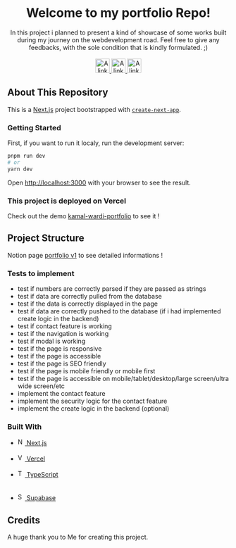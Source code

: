 
<!-- <div align="center"><img src="https://res.cloudinary.com/df23ubjbb/image/upload/v1635199620/Github/RAD_Logo.png" width="32" /> </div> -->
<h1 align="center">Welcome to my portfolio Repo!</h1>
<div align="center">
In this project i planned to present a kind of showcase of some works built during my journey on the webdevelopment road.
Feel free to give any feedbacks, with the sole condition that is kindly formulated. ;)
</div>
</br>
<div align="center">
  <a href="https://twitter.com/MozaiK_K">
    <img src="https://res.cloudinary.com/df23ubjbb/image/upload/v1635200716/Github/twitter.svg" width="32px" alt="A link to our Twitter page." />
  </a>  
    <a href="https://www.twitch.tv/d0natelll0">
    <img src="https://res.cloudinary.com/df23ubjbb/image/upload/v1635200797/Github/twitch.svg" width="32px" alt="A link to our Twitch page." />
  </a>  
    <a href="https://www.linkedin.com/in/kamal-wardi/">
    <img src="https://res.cloudinary.com/df23ubjbb/image/upload/v1635200978/Github/LinkedIn.svg" width="32px" alt="A link to our LinkedIn page." />
  </a>
</div>

## About This Repository
This is a [Next.js](https://nextjs.org/) project bootstrapped with [`create-next-app`](https://github.com/vercel/next.js/tree/canary/packages/create-next-app).

### Getting Started

First, if you want to run it localy, run the development server:

```bash
pnpm run dev
# or
yarn dev
```

Open [http://localhost:3000](http://localhost:3000) with your browser to see the result.

### This project is deployed on Vercel

Check out the demo [kamal-wardi-portfolio](https://vercel.com/wardi-kamal/kamal-wardi-portfolio/FSU2ST1nFkFyEkwBtpsr1Ce1Cex9) to see it !

## Project Structure
Notion page [portfolio v1](https://wardikamal.notion.site/Portfolio-v1-a9f8e0871de44a02ac15b6b37da2f518) to see detailed informations !


### Tests to implement
<ul>
  <li>test if numbers are correctly parsed if they are passed as strings</li>
  <li>test if data are correctly pulled from the database</li>
  <li>test if the data is correctly displayed in the page</li>
  <li>test if data are correctly pushed to the database (if i had implemented create logic in the backend)</li>
  <li>test if contact feature is working</li>
  <li>test if the navigation is working</li>
  <li>test if modal is working</li>
  <li>test if the page is responsive</li>
  <li>test if the page is accessible</li>
  <li>test if the page is SEO friendly</li>
  <li>test if the page is mobile friendly or mobile first</li>
  <li>test if the page is accessible on mobile/tablet/desktop/large screen/ultra wide screen/etc</li>
  <li>implement the contact feature</li>
  <li>implement the security logic for the contact feature</li>
  <li>implement the create logic in the backend (optional)</li>
</ul>

### Built With

<ul>
  <li>
    <a href="https://nextjs.org/">
      <img src="https://nextjs.org/static/favicon/android-chrome-192x192.png" width="16px" alt="Next.js website link." /><span> Next.js</span>
    </a>
  </li>
  </br>
  <li>
    <a href="https://vercel.com/home?utm_source=youarerad&utm_campaign=oss">
      <img src="https://res.cloudinary.com/df23ubjbb/image/upload/v1635262499/Github/vercel-icon-dark_pdka2i.svg" width="16px" alt="Vercel website link." /><span> Vercel</span>
    </a>
  </li>
  </br>
  <li>
    <a href="https://www.typescriptlang.org/">
      <img src="https://res.cloudinary.com/df23ubjbb/image/upload/v1635202536/Github/Typescript.svg" width="16px" alt="TypeScript website link." /><span> TypeScript</span>
    </a>
  </li>
  </br>  
  <!-- <li>
    <a href="https://tailwindcss.com/">
      <img src="https://res.cloudinary.com/df23ubjbb/image/upload/v1635202894/Github/Tailwindcss.png" width="16px" alt="Tailwind website link." /><span> Tailwind</span>
    </a>
  </li> -->
  </br>  
  <li>
    <a href="https://supabase.io/">
      <img src="https://res.cloudinary.com/df23ubjbb/image/upload/v1635203209/Github/Supabase.svg" width="16px" alt="Supabase website link." /><span> Supabase</span>
    </a>
  </li>
</ul>

## Credits

A huge thank you to Me for creating this project.